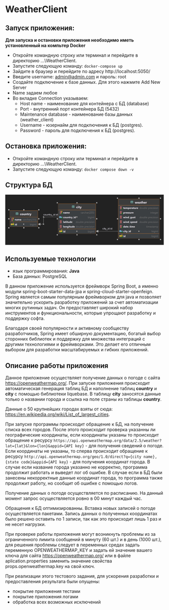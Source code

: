 # WeatherClient

## Запуск приложения:

**Для запуска и остановки приложения необходимо иметь установленный на компьтер Docker**
* Откройте командную строку или терминал и перейдите в директорию ...\WeatherClient.
* Запустите следующую команду: `docker-compose up`
* Зайдите в браузер и перейдите по адресу http://localhost:5050/
* Введите username: admin@admin.com и пароль: root
* Создайте подключение к базе данных. Для этого нажмите Add New Server
* Name задаем любое
* Во вкладке Connection указываем:
  * Host name - наименование для контейнера с БД (database)
  * Port - внутренний порт контейнера БД (5432)
  * Maintenance database - наименование базы данных (weather_client)
  * Username - юзернайм для подключения к БД (postgres).
  * Password - пароль для подключения к БД (postgres).
    
## Остановка приложения:
* Откройте командную строку или терминал и перейдите в директорию ...\WeatherClient.
* Запустите следующую команду: `docker compose down -v`

## Структура БД
![схема приложения](https://github.com/Gorchanyuk/WeatherClient/blob/master/docs/%D0%A1%D1%85%D0%B5%D0%BC%D0%B0%20%D0%91%D0%94.jpg?raw=true)

## Используемые технологии
* язык программирования: **Java**
* База данных: PostgreSQL

В данном приложение используется фреймворк Spring Boot, а именно модули spring-boot-starter-data-jpa и spring-cloud-starter-openfeign.
Spring является самым популярным фреймворком для java и позволяет значительно ускорить разработку приложений за счет автоматизации многих рутинных задач. Он предоставляет широкий набор инструментов и функциональности, которые упрощают разработку и поддержку софта.

Благодаря своей популярности и активному сообществу разработчиков, Spring имеет обширную документацию, богатый выбор сторонних библиотек и поддержку для множества интеграций с другими технологиями и фреймворками. Это делает его отличным выбором для разработки масштабируемых и гибких приложений.

## Описание работы приложения

Данное приложение осуществляет получение данных о погоде с сайта https://openweathermap.org/. При запуске приложения происходит автоматическая генерация таблиц БД и наполнение таблиц **country** и **city** с помощью библиотеки liquebase. 
В таблицу **city** заносятся данные только о названии города и ссылка на поле страны из таблицы **country**.

Данные о 50 крупнейших городах взяты от сюда: https://en.wikipedia.org/wiki/List_of_largest_cities.


При запуске программы происходит обращение к БД, на получение списка всех городов. После этого происходит проверка указанны ли географические координаты, если координаты указаны то происходит обращение 
к ресурсу `https://api.openweathermap.org/data/2.5/weather?lat={lat}&lon={lon}&appid={API key}` - для получения сведений о погоде. 
Если координаты не указаны, то сперва происходит обращение к ресурсу `http://api.openweathermap.org/geo/1.0/direct?q={city name},{state code}&appid={API key}` - для получения координат города. В случае если название города указанно не корректно, программа продолжит работать и выведет лог об ошибке.
В случае если в БД были занесены некорректные данные координат города, то программа также продолжит работу, но сообщит об ошибке с помощью логов.

Получение данных о погоде осуществляется по расписанию. На данный момент запрос осуществляется ровно в 00 минут каждый час.

Обращения к БД оптимизированны. Вставка новых записей о погоде осуществляется пакетами. Запись данных о полученных координатах было решено оставить по 1 записи, так как это происходит лишь 1 раз и не несет нагрузки.

При проверке работы приложения могут возникнуть проблемы из за ограниченного лимита сообщений в минуту (60 шт.) и в день (1000 шт.), для решения проблемы следует в переменных средах задать переменную OPENWEATHERMAP_KEY и задать ей значение вашего ключа для сайта https://openweathermap.org/
или в файле aplication.properties заменить значение свойства props.openweathermap.key на свой ключ.

При реализации этого тестового задания, для ускорения разработки и предоставления результата были опущены:
* покрытие приложения тестами
* покрытие приложения логами
* обработка всех возможных исключений
